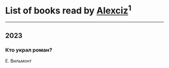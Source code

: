 # List of books read by [Alexciz](https://plus.google.com/u/0/104402554069177138887/)<sup>1</sup>
---

## 2023

### Кто украл роман?
Е. Вильмонт



